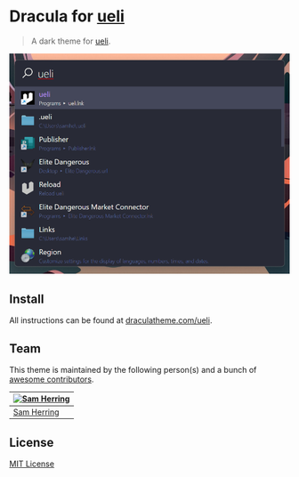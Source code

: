 # Dracula for [ueli](https://ueli.app)

> A dark theme for [ueli](https://ueli.app).

![Screenshot](./screenshot.png)

## Install

All instructions can be found at [draculatheme.com/ueli](https://draculatheme.com/ueli).

## Team

This theme is maintained by the following person(s) and a bunch of [awesome contributors](https://github.com/dracula/ueli/graphs/contributors).

[![Sam Herring](https://github.com/capnsammeh.png?size=100)](https://github.com/capnsammeh) |
--- |
[Sam Herring](https://github.com/capnsammeh) |

## License

[MIT License](./LICENSE)